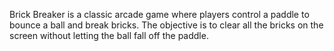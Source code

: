 Brick Breaker is a classic arcade game where players control a paddle to bounce a ball and break bricks. 
The objective is to clear all the bricks on the screen without letting the ball fall off the paddle.
